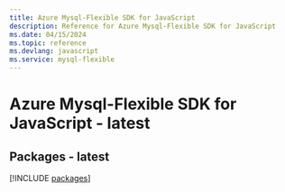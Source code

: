 ```yaml
---
title: Azure Mysql-Flexible SDK for JavaScript
description: Reference for Azure Mysql-Flexible SDK for JavaScript
ms.date: 04/15/2024
ms.topic: reference
ms.devlang: javascript
ms.service: mysql-flexible
---
```

# Azure Mysql-Flexible SDK for JavaScript - latest
## Packages - latest
[!INCLUDE [packages](mysql-flexible-index.md)]